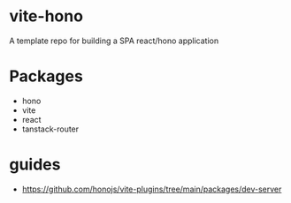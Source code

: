 # vite-hono

A template repo for building a SPA react/hono application

# Packages

* hono
* vite
* react
* tanstack-router

# guides

- https://github.com/honojs/vite-plugins/tree/main/packages/dev-server
